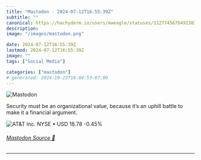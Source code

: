 ```yaml
---
title: "Mastodon - 2024-07-12T16:55:39Z"
subtitle: ""
canonical: https://hachyderm.io/users/mweagle/statuses/112774567649130306
description:
image: "/images/mastodon.png"

date: 2024-07-12T16:55:39Z
lastmod: 2024-07-12T16:55:39Z
image: ""
tags: ["Social Media"]

categories: ["mastodon"]
# generated: 2024-10-23T18:04:53-07:00
---
```

![Mastodon](/images/mastodon.png)

<p>Security must be an organizational value, because it’s an uphill battle to make it a financial argument.</p>

![AT&T Inc.
NYSE • USD
18.78
-0.45%](48d62836cc01eec9.png)

###### [Mastodon Source 🐘](https://hachyderm.io/@mweagle/112774567649130306)

___
